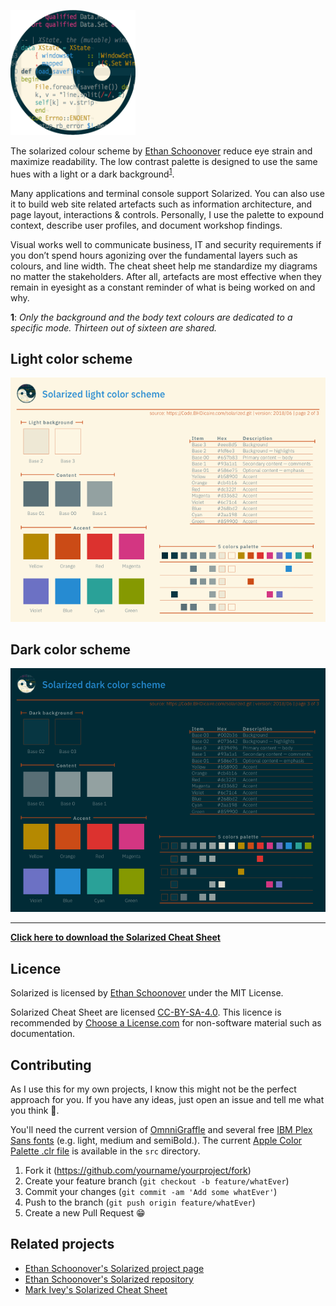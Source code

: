 ![solarized logo](https://github.com/bhdicaire/solarized/raw/master/img/solarizedLogo.png)

The solarized colour scheme by [Ethan Schoonover](https://twitter.com/ethanschoonover) reduce eye strain and maximize readability. The low contrast palette is designed to use the same hues with a light or a dark background<sup>[1](#note)</sup>.

Many applications and terminal console support Solarized. You can also use it to build web site related artefacts such as information architecture, and page layout, interactions & controls. Personally, I use the palette to expound context, describe user profiles, and document workshop findings.

Visual works well to communicate business, IT and security requirements if you don’t spend hours agonizing over the fundamental layers such as colours, and line width. The cheat sheet help me standardize my diagrams no matter the stakeholders. After all, artefacts are most effective when they remain in eyesight as a constant reminder of what is being worked on and why.

<a name="note">  **1**</a>: *Only the background and the body text colours are dedicated to a specific mode. Thirteen out of sixteen are shared.*

## Light color scheme
![solarized dark](https://github.com/bhdicaire/solarized/raw/master/img/lightScheme.png)
## Dark color scheme
![solarized dark](https://github.com/bhdicaire/solarized/raw/master/img/darkScheme.png)
___
**[Click here to download the Solarized Cheat Sheet](https://github.com/bhdicaire/solarized/raw/master/img/solarizedCheatSheet.pdf)**
## Licence
Solarized is licensed by [Ethan Schoonover](https://github.com/altercation/solarized/blob/master/LICENSE) under the
MIT License.

Solarized Cheat Sheet are licensed [CC-BY-SA-4.0](https://github.com/bhdicaire/solarized/raw/master/LICENCSE). This licence is recommended by [Choose a License.com](https://choosealicense.com/) for non-software material such as documentation.
## Contributing
As I use this for my own projects, I know this might not be the perfect approach for you. If you have any ideas, just open an issue and tell me what you think :speech_balloon:.

You'll need the current version of [OmnniGraffle](https://www.omnigroup.com/omnigraffle/) and several free [IBM Plex Sans fonts](https://github.com/IBM/plex) (e.g. light, medium and semiBold.). The current [Apple Color Palette .clr file](https://github.com/altercation/solarized/tree/master/apple-colorpalette-solarized) is available in the ``src`` directory.

1. Fork it (<https://github.com/yourname/yourproject/fork>)
2. Create your feature branch (`git checkout -b feature/whatEver`)
3. Commit your changes (`git commit -am 'Add some whatEver'`)
4. Push to the branch (`git push origin feature/whatEver`)
5. Create a new Pull Request :grin:

## Related projects
* [Ethan Schoonover's Solarized project page](http://ethanschoonover.com/solarized)
* [Ethan Schoonover's Solarized repository](https://github.com/altercation/solarized)
* [Mark Ivey's Solarized Cheat Sheet](http://www.zovirl.com/2011/07/22/solarized_cheat_sheet/)
